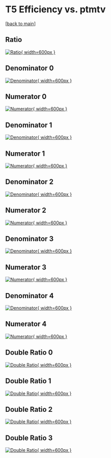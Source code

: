 # T5 Efficiency vs. ptmtv

[[back to main](./)]



## Ratio

[![Ratio](../mtv/var/T5_vtr_13_1_eff_ptmtv.png){ width=600px }](../mtv/var/T5_vtr_13_1_eff_ptmtv.pdf)

## Denominator 0

[![Denominator](../mtv/den/T5_vtr_13_1_eff_ptmtv_den0.png){ width=600px }](../mtv/den/T5_vtr_13_1_eff_ptmtv_den0.pdf)

## Numerator 0

[![Numerator](../mtv/num/T5_vtr_13_1_eff_ptmtv_num0.png){ width=600px }](../mtv/num/T5_vtr_13_1_eff_ptmtv_num0.pdf)

## Denominator 1

[![Denominator](../mtv/den/T5_vtr_13_1_eff_ptmtv_den1.png){ width=600px }](../mtv/den/T5_vtr_13_1_eff_ptmtv_den1.pdf)

## Numerator 1

[![Numerator](../mtv/num/T5_vtr_13_1_eff_ptmtv_num1.png){ width=600px }](../mtv/num/T5_vtr_13_1_eff_ptmtv_num1.pdf)

## Denominator 2

[![Denominator](../mtv/den/T5_vtr_13_1_eff_ptmtv_den2.png){ width=600px }](../mtv/den/T5_vtr_13_1_eff_ptmtv_den2.pdf)

## Numerator 2

[![Numerator](../mtv/num/T5_vtr_13_1_eff_ptmtv_num2.png){ width=600px }](../mtv/num/T5_vtr_13_1_eff_ptmtv_num2.pdf)

## Denominator 3

[![Denominator](../mtv/den/T5_vtr_13_1_eff_ptmtv_den3.png){ width=600px }](../mtv/den/T5_vtr_13_1_eff_ptmtv_den3.pdf)

## Numerator 3

[![Numerator](../mtv/num/T5_vtr_13_1_eff_ptmtv_num3.png){ width=600px }](../mtv/num/T5_vtr_13_1_eff_ptmtv_num3.pdf)

## Denominator 4

[![Denominator](../mtv/den/T5_vtr_13_1_eff_ptmtv_den4.png){ width=600px }](../mtv/den/T5_vtr_13_1_eff_ptmtv_den4.pdf)

## Numerator 4

[![Numerator](../mtv/num/T5_vtr_13_1_eff_ptmtv_num4.png){ width=600px }](../mtv/num/T5_vtr_13_1_eff_ptmtv_num4.pdf)

## Double Ratio 0

[![Double Ratio](../mtv/ratio/T5_vtr_13_1_eff_ptmtv_ratio0.png){ width=600px }](../mtv/ratio/T5_vtr_13_1_eff_ptmtv_ratio0.pdf)

## Double Ratio 1

[![Double Ratio](../mtv/ratio/T5_vtr_13_1_eff_ptmtv_ratio1.png){ width=600px }](../mtv/ratio/T5_vtr_13_1_eff_ptmtv_ratio1.pdf)

## Double Ratio 2

[![Double Ratio](../mtv/ratio/T5_vtr_13_1_eff_ptmtv_ratio2.png){ width=600px }](../mtv/ratio/T5_vtr_13_1_eff_ptmtv_ratio2.pdf)

## Double Ratio 3

[![Double Ratio](../mtv/ratio/T5_vtr_13_1_eff_ptmtv_ratio3.png){ width=600px }](../mtv/ratio/T5_vtr_13_1_eff_ptmtv_ratio3.pdf)

